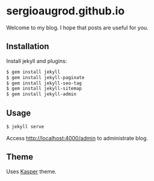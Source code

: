 # sergioaugrod.github.io

Welcome to my blog. I hope that posts are useful for you.

## Installation

Install jekyll and plugins:

```bash
$ gem install jekyll
$ gem install jekyll-paginate
$ gem install jekyll-seo-tag
$ gem install jekyll-sitemap
$ gem install jekyll-admin
```

## Usage

```bash
$ jekyll serve
```

Access <http://localhost:4000/admin> to administrate blog.

## Theme

Uses [Kasper](https://github.com/rosario/kasper) theme.
